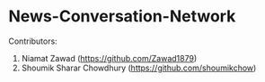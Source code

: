 # News-Conversation-Network


Contributors:
1. Niamat Zawad (https://github.com/Zawad1879)
2. Shoumik Sharar Chowdhury (https://github.com/shoumikchow)
